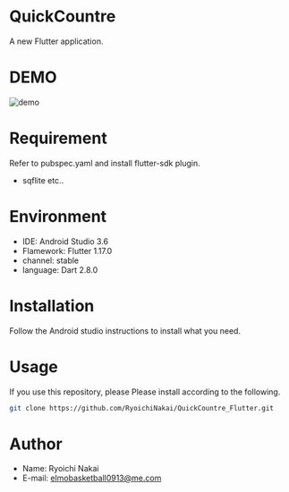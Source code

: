 # QuickCountre
A new Flutter application.

# DEMO
![demo](https://user-images.githubusercontent.com/49640294/79877241-f7d86880-8426-11ea-8322-5e6927cc1ce3.gif)


# Requirement
Refer to pubspec.yaml and install flutter-sdk plugin.
* sqflite etc..

# Environment
* IDE: Android Studio 3.6
* Flamework: Flutter 1.17.0
* channel: stable
* language: Dart 2.8.0

# Installation
Follow the Android studio instructions to install what you need.

# Usage
If you use this repository, please Please install according to the following.

```bash
git clone https://github.com/RyoichiNakai/QuickCountre_Flutter.git
```

# Author
* Name: Ryoichi Nakai
* E-mail: elmobasketball0913@me.com

